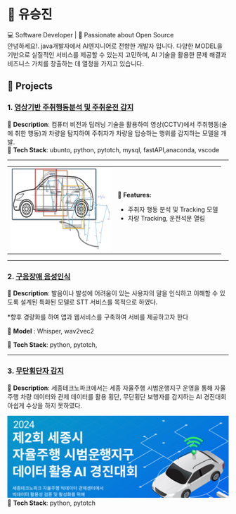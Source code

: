 # 👋 유승진
💻 Software Developer | 🌟 Passionate about Open Source  
안녕하세요!. java개발자에서 AI엔지니어로 전향한 개발자 입니다.  다양한 MODEL을 기반으로 실질적인 서비스를 제공할 수 있는지 고민하며, 
AI 기술을 활용한 문제 해결과 비즈니스 가치를 창출하는 데 열정을 가지고 있습니다.

## 🚀 Projects

### 1. [영상기반 주취행동분석 및 주취운전 감지](https://github.com/rajpresso/IntoxiTrackSense)
🔹 **Description**: 컴퓨터 비전과 딥러닝 기술을 활용하여 영상(CCTV)에서 주취행동(술에 취한 행동)과 차량을 탐지하여 주취자가 차량을 탑승하는 행위를 감지하는 모델을 개발.  
🔹 **Tech Stack**: ubunto, python, pytotch, mysql, fastAPI,anaconda, vscode  

---
<table>
  <tr>
    <td>
      <img src="images/주취차량탑승모델.png" alt="Project Screenshot" width="230"/>
    </td>
    <td>
        <b>🔹 Features:</b>
      <ul>
        <li>주취자 행동 분석 및 Tracking 모델</li>
        <li>차량 Tracking, 운전석문 열림</li>
      </ul>
    </td>
  </tr>
</table>

---

### 2. [구음장애 음성인식](https://github.com/rajpresso/Voice_recognition)
🔹 **Description**: 발음이나 발성에 어려움이 있는 사용자의 말을 인식하고 이해할 수 있도록 설계된 특화된 모델로  STT 서비스를 목적으로 하였다.  

*향후 경량화를 하여 앱과 웹서비스를 구축하여 서비를 제공하고자 한다 

🔹 **Model** : Whisper, wav2vec2

🔹 **Tech Stack**: python, pytotch,

---

### 3. [무단횡단자 감지](https://github.com/rajpresso/Jaywalk-detection)
🔹 **Description**: 세종테크노파크에서는 세종 자율주행 시범운행지구 운영을 통해 자율주행 차량 데이터와 관제 데이터를 활용 횡단, 무단횡단 보행자를 감지하는 AI 경진대회
아쉽게 수상을 하지 못하였다. 

![프로세스 다이어그램](images/sejong.png)
🔹 **Tech Stack**: python, pytotch
